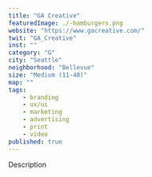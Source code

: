 ```yaml
---
title: "GA Creative"
featuredImage: ./-hamburgers.png
website: "https://www.gacreative.com/"
twit: "GA_Creative"
inst: ""
category: "G"
city: "Seattle"
neighborhood: "Bellevue"
size: "Medium (11-40)"
map: ""
tags:
    - branding
    - ux/ui
    - marketing
    - advertising
    - print
    - video
published: true
---
```


Description
